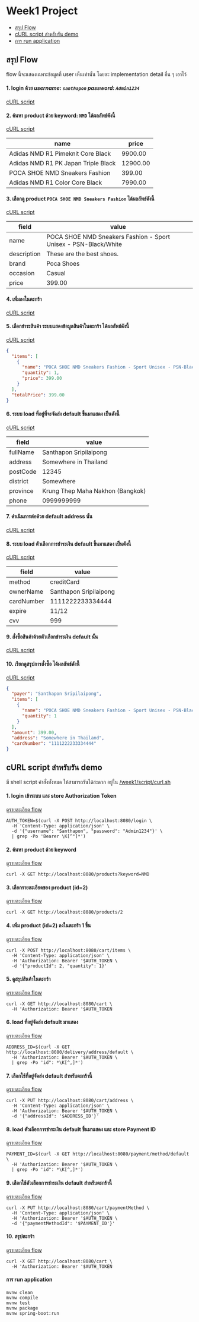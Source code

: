 # Week1 Project

- [สรุป Flow](#สรุป-flow)
- [cURL script สำหรับรัน demo](#cURL-script-สำหรับรัน-demo)
- [การ run application](#การ-run-application)

## สรุป Flow
flow นี้จะแสดงเฉพาะข้อมูลที่ user เห็นเท่านั้น โดยละ implementation detail อื่น ๆ เอาไว้

#### 1. login ด้วย _username: `santhapon` password: `Admin1234`_
[cURL script](#1-login-เข้าระบบ-และ-store-authorization-token)

#### 2. ค้นหา product ด้วย keyword: `NMD` ได้ผลลัพธ์ดังนี้
[cURL script](#2-ค้นหา-product-ด้วย-keyword)

| name                                | price    |
|-------------------------------------|----------|
| Adidas NMD R1 Pimeknit Core Black   | 9900.00  |
| Adidas NMD R1 PK Japan Triple Black | 12900.00 |
| POCA SHOE NMD Sneakers Fashion      | 399.00   |
| Adidas NMD R1 Color Core Black      | 7990.00  |

#### 3. เลือกดู product `POCA SHOE NMD Sneakers Fashion` ได้ผลลัพธ์ดังนี้
[cURL script](#3-เลือกรายละเอียดของ-product-id2)

| field       | value                                                           |
|-------------|-----------------------------------------------------------------|
| name        | POCA SHOE NMD Sneakers Fashion - Sport Unisex - PSN-Black/White |
| description | These are the best shoes.                                       |
| brand       | Poca Shoes                                                      |
| occasion    | Casual                                                          |
| price       | 399.00                                                          |

#### 4. เพิ่มลงในตะกร้า
[cURL script](#4-เพิ่ม-product-id2-ลงในตะกร้า-1-ชิ้น)

#### 5. เลือกชำระสินค้า ระบบแสดงข้อมูลสินค้าในตะกร้า ได้ผลลัพธ์ดังนี้
[cURL script](#5-ดูสรุปสินค้าในตะกร้า)

```json
{
  "items": [
    {
      "name": "POCA SHOE NMD Sneakers Fashion - Sport Unisex - PSN-Black/White",
      "quantity": 1,
      "price": 399.00
    }
  ],
  "totalPrice": 399.00
}
```

#### 6. ระบบ load ที่อยู่ที่จะจัดส่ง default ขึ้นมาแสดง เป็นดังนี้
[cURL script](#6-load-ที่อยู่จัดส่ง-default-มาแสดง)

| field     | value                            |
|-----------|----------------------------------|
| fullName  | Santhapon Sripilaipong           |
| address   | Somewhere in Thailand            |
| postCode  | 12345                            |
| district  | Somewhere                        |
| province  | Krung Thep Maha Nakhon (Bangkok) |
| phone     | 0999999999                       |

#### 7. ดำเนินการต่อด้วย default address นั้น
[cURL script](#7-เลือกใช้ที่อยู่จัดส่ง-default-สำหรับตะกร้านี้)

#### 8. ระบบ load ตัวเลือกการชำระเงิน default ขึ้นมาแสดง เป็นดังนี้
[cURL script](#8-load-ตัวเลือกการชำระเงิน-default-ขึ้นมาแสดง)

| field         | value                  |
|---------------|------------------------|
| method        | creditCard             |
| ownerName     | Santhapon Sripilaipong |
| cardNumber    | 1111222233334444       |
| expire        | 11/12                  |
| cvv           | 999                    |

#### 9. สั่งซื้อสินค้าด้วยตัวเลือกชำระเงิน default นั้น
[cURL script](#9-เลือกใช้ตัวเลือกการชำระเงิน-default-สำหรับตะกร้านี้)

#### 10. เรียกดูสรุปการสั่งซื้อ ได้ผลลัพธ์ดังนี้
[cURL script](#10-สรุปตะกร้า)

```json
{
  "payer": "Santhapon Sripilaipong",
  "items": [
    {
      "name": "POCA SHOE NMD Sneakers Fashion - Sport Unisex - PSN-Black/White",
      "quantity": 1
    }
  ],
  "amount": 399.00,
  "address": "Somewhere in Thailand",
  "cardNumber": "1111222233334444"
}
```

## cURL script สำหรับรัน demo
มี shell script คำสั่งทั้งหมด ให้สามารถรันได้สะดวก อยู่ใน [/week1/script/curl.sh](/week1/script/curl.sh)

#### 1. login เข้าระบบ และ store Authorization Token
[ดูรายละเอียด flow](#1-login-ด้วย-username-santhapon-password-admin1234)
```shell
AUTH_TOKEN=$(curl -X POST http://localhost:8080/login \
  -H 'Content-Type: application/json' \
  -d '{"username": "Santhapon", "password": "Admin1234"}' \
  | grep -Po 'Bearer \K[^"]*')
```

#### 2. ค้นหา product ด้วย keyword
[ดูรายละเอียด flow](#2-ค้นหา-product-ด้วย-keyword-nmd-ได้ผลลัพธ์ดังนี้)
```shell
curl -X GET http://localhost:8080/products?keyword=NMD
```

#### 3. เลือกรายละเอียดของ product (id=2)
[ดูรายละเอียด flow](#3-เลือกดู-product-poca-shoe-nmd-sneakers-fashion-ได้ผลลัพธ์ดังนี้)
```shell
curl -X GET http://localhost:8080/products/2
```

#### 4. เพิ่ม product (id=2) ลงในตะกร้า 1 ชิ้น
[ดูรายละเอียด flow](#4-เพิ่มลงในตะกร้า)
```shell
curl -X POST http://localhost:8080/cart/items \
  -H 'Content-Type: application/json' \
  -H 'Authorization: Bearer '$AUTH_TOKEN \
  -d '{"productId": 2, "quantity": 1}'
```

#### 5. ดูสรุปสินค้าในตะกร้า
[ดูรายละเอียด flow](#5-เลือกชำระสินค้า-ระบบแสดงข้อมูลสินค้าในตะกร้า-ได้ผลลัพธ์ดังนี้)
```shell
curl -X GET http://localhost:8080/cart \
  -H 'Authorization: Bearer '$AUTH_TOKEN
```

#### 6. load ที่อยู่จัดส่ง default มาแสดง
[ดูรายละเอียด flow](#6-ระบบ-load-ที่อยู่ที่จะจัดส่ง-default-ขึ้นมาแสดง-เป็นดังนี้)
```shell
ADDRESS_ID=$(curl -X GET http://localhost:8080/delivery/address/default \
  -H 'Authorization: Bearer '$AUTH_TOKEN \
  | grep -Po 'id": *\K[^,]*')
```

#### 7. เลือกใช้ที่อยู่จัดส่ง default สำหรับตะกร้านี้
[ดูรายละเอียด flow](#7-ดำเนินการต่อด้วย-default-address-นั้น)
```shell
curl -X PUT http://localhost:8080/cart/address \
  -H 'Content-Type: application/json' \
  -H 'Authorization: Bearer '$AUTH_TOKEN \
  -d '{"addressId": '$ADDRESS_ID'}'
```

#### 8. load ตัวเลือกการชำระเงิน default ขึ้นมาแสดง และ store Payment ID
[ดูรายละเอียด flow](#8-ระบบ-load-ตัวเลือกการชำระเงิน-default-ขึ้นมาแสดง-เป็นดังนี้)
```shell
PAYMENT_ID=$(curl -X GET http://localhost:8080/payment/method/default \
  -H 'Authorization: Bearer '$AUTH_TOKEN \
  | grep -Po 'id": *\K[^,]*')
```

#### 9. เลือกใช้ตัวเลือกการชำระเงิน default สำหรับตะกร้านี้
[ดูรายละเอียด flow](#9-สั่งซื้อสินค้าด้วยตัวเลือกชำระเงิน-default-นั้น)
```shell
curl -X PUT http://localhost:8080/cart/paymentMethod \
  -H 'Content-Type: application/json' \
  -H 'Authorization: Bearer '$AUTH_TOKEN \
  -d '{"paymentMethodId": '$PAYMENT_ID'}'
```

#### 10. สรุปตะกร้า
[ดูรายละเอียด flow](10-เรียกดูสรุปการสั่งซื้อ-ได้ผลลัพธ์ดังนี้)
```shell
curl -X GET http://localhost:8080/cart \
  -H 'Authorization: Bearer '$AUTH_TOKEN
```

#### การ run application
```shell
mvnw clean
mvnw compile
mvnw test
mvnw package
mvnw spring-boot:run
```